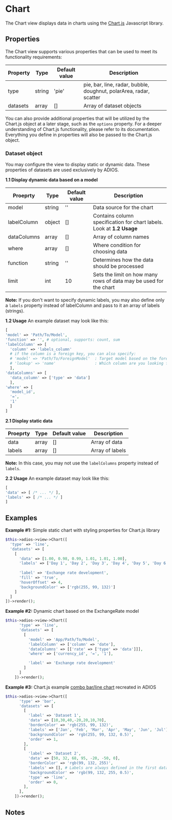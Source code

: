 # Chart

The Chart view displays data in charts using the [Chart.js](https://www.chartjs.org/) Javascript library.

## Properties

The Chart view supports various properties that can be used to meet its functionality requirements:

| Property                | Type          | Default value | Description                                                        |
|-------------------------|---------------|---------------|--------------------------------------------------------------------|
| type                    | string        | 'pie'         | pie, bar, line, radar, bubble, doughnut, polarArea, radar, scatter |
| datasets                | array         | []            | Array of dataset objects                                           |

You can also provide additional properties that will be utilized by the Chart.js object at a later stage, such as the
`options` property. For a deeper understanding of Chart.js functionality, please refer to its documentation. Everything
you define in properties will also be passed to the Chart.js object.

### Dataset object

You may configure the view to display static or dynamic data. These properties of datasets are used exclusively by
ADIOS.

**1.1 Display dynamic data based on a model**

| Proeprty    | Type    | Default value | Description                                                           |
|-------------|---------|---------------|-----------------------------------------------------------------------|
| model       | string  | ''            | Data source for the chart                                             |
| labelColumn | object  | []            | Contains column specification for chart labels. Look at **1.2 Usage** |
| dataColumns | array   | []            | Array of column names                                                 |
| where       | array   | []            | Where condition for choosing data                                     |
| function    | string  | ''            | Determines how the data should be processed                           |
| limit       | int     | 10            | Sets the limit on how many rows of data may be used for the chart     |

**Note:** If you don't want to specify dynamic labels, you may also define only a `labels` property instead of
labelColumn and pass to it an array of labels (strings).

**1.2 Usage** An example dataset may look like this:

```php
[
'model' => 'Path/To/Model',
'function' => '', # optional, supports: count, sum
'labelColumn' => [ 
  'column' => 'labels_column'
  # if the column is a foreign key, you can also specify:
  # 'model' => 'Path/To/ForeignModel'  : Target model based on the foreign key
  # 'lookup' => 'name'                 : Which column are you looking for on the target model
  ],
'dataColumns' => [
  'data_column' => ['type' => 'data']
  ],
'where' => [
  'model_id',
  '=',
  '1'
  ]
]
```

**2.1 Display static data**

| Proeprty | Type   | Default value | Description     |
|----------|--------|---------------|-----------------|
| data     | array  | []            | Array of data   |
| labels   | array  | []            | Array of labels |

**Note:** In this case, you may not use the `labelColumns` property instead of `labels`.

**2.2 Usage** An example dataset may look like this:

```php
[
'data' => [ /* ... */ ],
'labels' => [ /* ... */ ]
]
```

## Examples

**Example #1:** Simple static chart with styling properties for Chart.js library

```php
$this->adios->view->Chart([
  'type' => 'line',
  'datasets' => [
    [
      'data' => [1.00, 0.98, 0.99, 1.01, 1.01, 1.00],
      'labels' => ['Day 1', 'Day 2', 'Day 3', 'Day 4', 'Day 5', 'Day 6'],
      
      'label' => 'Exchange rate development',
      'fill' => 'true',
      'hoverOffset' => 4,
      'backgroundColor' => ['rgb(255, 99, 132)']
    ]
  ]
])->render();
```

**Example #2:** Dynamic chart based on the ExchangeRate model

```php
$this->adios->view->Chart([
      'type' => 'line',
      'datasets' => [
        [
          'model' => 'App/Path/To/Model',
          'labelColumn' => ['column' => 'date'],
          'dataColumns' => [['rate' => ['type' => 'data']]],
          'where' => ['currency_id', '=', '1'],

          'label' => 'Exchange rate development'
        ]
      ]
    ])->render();
```

**Example #3:** Chart.js example 
[combo bar/line chart](https://www.chartjs.org/docs/latest/samples/other-charts/combo-bar-line.html) recreated in ADIOS

```php
$this->adios->view->Chart([
      'type' => 'bar',
      'datasets' => [
        [
          'label' => 'Dataset 1',
          'data' => [10,30,40,-20,20,10,70],
          'borderColor' => 'rgb(255, 99, 132)',
          'labels' => ['Jan', 'Feb', 'Mar', 'Apr', 'May', 'Jun', 'Jul'],
          'backgroundColor' => 'rgb(255, 99, 132, 0.5)',
          'order' => 1,
        ],
        [
          'label' => 'Dataset 2',
          'data' => [50, 32, 68, 95, -20, -50, 0],
          'borderColor' => 'rgb(99, 132, 255)',
          'labels' => [], # Labels are always defined in the first dataset, but this property must stay
          'backgroundColor' => 'rgb(99, 132, 255, 0.5)',
          'type' => 'line',
          'order' => 0,
        ],
      ],
    ])->render();
```

## Notes
